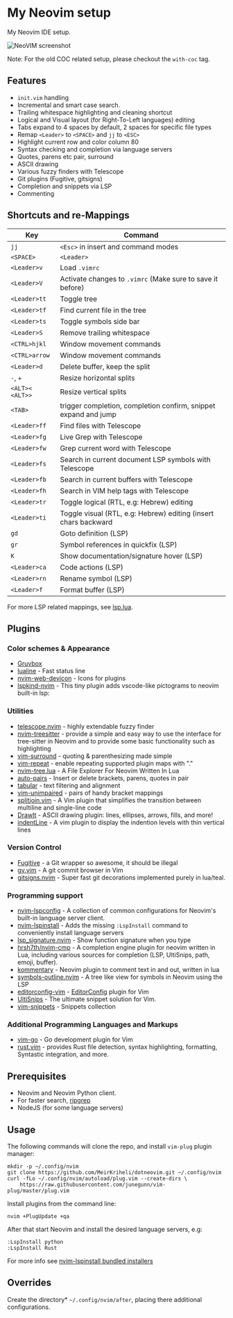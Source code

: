 My Neovim setup
===============

My Neovim IDE setup.

![NeoVIM screenshot](https://i.imgur.com/Hjthsde.png)


Note: For the old COC related setup, please checkout the `with-coc` tag.

Features
---------

* `init.vim` handling
* Incremental and smart case search.
* Trailing whitespace highlighting and cleaning shortcut
* Logical and Visual layout (for Right-To-Left languages) editing
* Tabs expand to 4 spaces by default, 2 spaces for specific file types
* Remap `<Leader>` to `<SPACE>` and `jj` to `<ESC>`
* Highlight current row and color column 80
* Syntax checking and completion via language servers
* Quotes, parens etc pair, surround
* ASCII drawing
* Various fuzzy finders with Telescope
* Git plugins (Fugitive, gitsigns)
* Completion and snippets via LSP
* Commenting

Shortcuts and re-Mappings
----------------------------

| Key                    | Command                                                           |
| ---------------------- | ----------------------------------------------------------------- |
| ``jj``                 | ``<Esc>`` in insert and command modes                             |
| ``<SPACE>``            | ``<Leader>``                                                      |
| ``<Leader>v``          | Load `.vimrc`                                                     |
| ``<Leader>V``          | Activate changes to `.vimrc` (Make sure to save it before)        |
| ``<Leader>tt``         | Toggle tree                                                       |
| ``<Leader>tf``         | Find current file in the tree                                     |
| ``<Leader>ts``         | Toggle symbols side bar                                           |
| ``<Leader>S``          | Remove trailing whitespace                                        |
| ``<CTRL>hjkl``         | Window movement commands                                          |
| ``<CTRL>arrow``        | Window movement commands                                          |
| ``<Leader>d``          | Delete buffer, keep the split                                     |
| ``-``, ``+``           | Resize horizontal splits                                          |
| ``<ALT><`` ``<ALT>>``  | Resize vertical splits                                            |
| ``<TAB>``              | trigger completion, completion confirm, snippet expand and jump   |
| ``<Leader>ff``         | Find files with Telescope                                         |
| ``<Leader>fg``         | Live Grep with Telescope                                          |
| ``<Leader>fw``         | Grep current word with Telescope                                  |
| ``<Leader>fs``         | Search in current document LSP symbols with Telescope             |
| ``<Leader>fb``         | Search in current buffers with Telescope                          |
| ``<Leader>fh``         | Search in VIM help tags with Telescope                            |
| ``<Leader>tr``         | Toggle logical (RTL, e.g: Hebrew) editing                         |
| ``<Leader>ti``         | Toggle visual (RTL, e.g: Hebrew) editing (insert chars backward   |
| ``gd``                 | Goto definition (LSP)                                             |
| ``gr``                 | Symbol references in quickfix (LSP)                               |
| ``K``                  | Show documentation/signature hover (LSP)                          |
| ``<Leader>ca``         | Code actions (LSP)                                                |
| ``<Leader>rn``         | Rename symbol (LSP)                                               |
| ``<Leader>f``          | Format buffer (LSP)                                               |

For more LSP related mappings, see [lsp.lua](plugin/lsp.lua).


Plugins
------------

### Color schemes & Appearance

* [Gruvbox](https://github.com/morhetz/gruvbox)
* [lualine](https://github.com/hoob3rt/lualine.nvim) - Fast status line
* [nvim-web-devicon](https://github.com/kyazdani42/nvim-web-devicons) - Icons
  for plugins
* [lspkind-nvim](https://github.com/onsails/lspkind-nvim) - This tiny plugin
  adds vscode-like pictograms to neovim built-in lsp:

### Utilities

* [telescope.nvim](https://github.com/nvim-telescope/telescope.nvim) - highly
  extendable fuzzy finder
* [nvim-treesitter](https://github.com/nvim-treesitter/nvim-treesitter) -
  provide a simple and easy way to use the interface for tree-sitter in Neovim
  and to provide some basic functionality such as highlighting
* [vim-surround](https://github.com/tpope/vim-surround) - quoting &
  parenthesizing made simple
* [vim-repeat](https://github.com/tpope/vim-repeat) - enable repeating
  supported plugin maps with "."
* [nvim-tree.lua](https://github.com/kyazdani42/nvim-tree.lua) - A File
  Explorer For Neovim Written In Lua
* [auto-pairs](https://github.com/jiangmiao/auto-pairs) - Insert or delete
  brackets, parens, quotes in pair
* [tabular](https://github.com/godlygeek/tabular) - text filtering and
  alignment
* [vim-unimpaired](https://github.com/tpope/vim-unimpaired) - pairs of handy
  bracket mappings
* [splitjoin.vim](https://github.com/AndrewRadev/splitjoin.vim) - A Vim plugin
  that simplifies the transition between multiline and single-line code
* [DrawIt](https://github.com/vim-scripts/DrawIt) - ASCII drawing plugin:
  lines, ellipses, arrows, fills, and more!
* [indentLine](https://github.com/Yggdroot/indentLine) - A vim plugin to
  display the indention levels with thin vertical lines

### Version Control

* [Fugitive](https://github.com/tpope/vim-fugitive) - a Git wrapper so awesome,
  it should be illegal
* [gv.vim](https://github.com/junegunn/gv.vim) - A git commit browser in Vim
* [gitsigns.nvim](https://github.com/lewis6991/gitsigns.nvim) - Super fast git
  decorations implemented purely in lua/teal.

### Programming support

* [nvim-lspconfig](https://github.com/neovim/nvim-lspconfig) - A collection of
  common configurations for Neovim's built-in language server client.
* [nvim-lspinstall](https://github.com/kabouzeid/nvim-lspinstall) - Adds the
  missing `:LspInstall` <language> command to conveniently install language
  servers
* [lsp_signature.nvim](https://github.com/ray-x/lsp_signature.nvim) - Show
  function signature when you type
* [hrsh7th/nvim-cmp](https://github.com/hrsh7th/nvim-cmp/) - A completion
  engine plugin for neovim written in Lua, including various sources for
  completion (LSP, UltiSnips, path, emoji, buffer).
* [kommentary](https://github.com/b3nj5m1n/kommentary) - Neovim plugin to
  comment text in and out, written in lua
* [symbols-outline.nvim](https://github.com/simrat39/symbols-outline.nvim) -
  A tree like view for symbols in Neovim using the LSP
* [editorconfig-vim](https://github.com/editorconfig/editorconfig-vim) -
  [EditorConfig](https://editorconfig.org/) plugin for Vim
* [UltiSnips](https://github.com/sirver/ultisnips) - The ultimate snippet
  solution for Vim.
* [vim-snippets](https://github.com/honza/vim-snippets) - Snippets collection

### Additional Programming Languages and Markups

* [vim-go](https://github.com/fatih/vim-go) - Go development plugin for Vim
* [rust.vim](https://github.com/rust-lang/rust.vim) - provides Rust file
  detection, syntax highlighting, formatting, Syntastic integration, and more.


Prerequisites
-------------

- Neovim and Neovim Python client.
- For faster search, [ripgrep](https://github.com/BurntSushi/ripgrep)
- NodeJS (for some language servers)


Usage
------------

The following commands will clone the repo, and install `vim-plug` plugin
manager:

    mkdir -p ~/.config/nvim
    git clone https://github.com/MeirKriheli/dotneovim.git ~/.config/nvim
    curl -fLo ~/.config/nvim/autoload/plug.vim --create-dirs \
        https://raw.githubusercontent.com/junegunn/vim-plug/master/plug.vim


Install plugins from the command line:

    nvim +PlugUpdate +qa


After that start Neovim and install the desired language servers, e.g:

    :LspInstall python
    :LspInstall Rust


For more info see [nvim-lspinstall bundled installers](https://github.com/kabouzeid/nvim-lspinstall#bundled-installers)

Overrides
----------------

Create the directory* `~/.config/nvim/after`, placing there additional
configurations.
